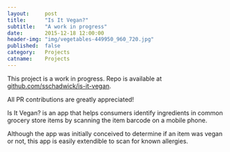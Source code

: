 ```yaml
---
layout:     post
title:      "Is It Vegan?"
subtitle:   "A work in progress"
date:       2015-12-18 12:00:00
header-img: "img/vegetables-449950_960_720.jpg"
published:  false
category:   Projects
catname:    Projects
---
```


This project is a work in progress. Repo is available at [github.com/sschadwick/is-it-vegan](https://github.com/sschadwick/is-it-vegan).

All PR contributions are greatly appreciated!

Is It Vegan? is an app that helps consumers identify ingredients in common grocery store items by scanning the item barcode on a mobile phone.

Although the app was initially conceived to determine if an item was vegan or not, this app is easily extendible to scan for known allergies.


